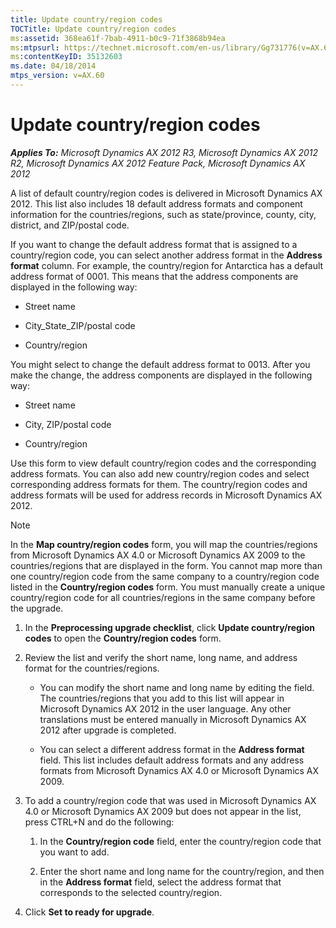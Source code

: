 ```yaml
---
title: Update country/region codes
TOCTitle: Update country/region codes
ms:assetid: 368ea61f-7bab-4911-b0c9-71f3868b94ea
ms:mtpsurl: https://technet.microsoft.com/en-us/library/Gg731776(v=AX.60)
ms:contentKeyID: 35132603
ms.date: 04/18/2014
mtps_version: v=AX.60
---
```


# Update country/region codes 


_**Applies To:** Microsoft Dynamics AX 2012 R3, Microsoft Dynamics AX 2012 R2, Microsoft Dynamics AX 2012 Feature Pack, Microsoft Dynamics AX 2012_

A list of default country/region codes is delivered in Microsoft Dynamics AX 2012. This list also includes 18 default address formats and component information for the countries/regions, such as state/province, county, city, district, and ZIP/postal code.

If you want to change the default address format that is assigned to a country/region code, you can select another address format in the **Address format** column. For example, the country/region for Antarctica has a default address format of 0001. This means that the address components are displayed in the following way:

  - Street name

  - City\_State\_ZIP/postal code

  - Country/region

You might select to change the default address format to 0013. After you make the change, the address components are displayed in the following way:

  - Street name

  - City, ZIP/postal code

  - Country/region

Use this form to view default country/region codes and the corresponding address formats. You can also add new country/region codes and select corresponding address formats for them. The country/region codes and address formats will be used for address records in Microsoft Dynamics AX 2012.


> [!NOTE]
> <P>In the <STRONG>Map country/region codes</STRONG> form, you will map the countries/regions from Microsoft Dynamics AX 4.0 or Microsoft Dynamics AX 2009 to the countries/regions that are displayed in the form. You cannot map more than one country/region code from the same company to a country/region code listed in the <STRONG>Country/region codes</STRONG> form. You must manually create a unique country/region code for all countries/regions in the same company before the upgrade.</P>



1.  In the **Preprocessing upgrade checklist**, click **Update country/region codes** to open the **Country/region codes** form.

2.  Review the list and verify the short name, long name, and address format for the countries/regions.
    
      - You can modify the short name and long name by editing the field. The countries/regions that you add to this list will appear in Microsoft Dynamics AX 2012 in the user language. Any other translations must be entered manually in Microsoft Dynamics AX 2012 after upgrade is completed.
    
      - You can select a different address format in the **Address format** field. This list includes default address formats and any address formats from Microsoft Dynamics AX 4.0 or Microsoft Dynamics AX 2009.

3.  To add a country/region code that was used in Microsoft Dynamics AX 4.0 or Microsoft Dynamics AX 2009 but does not appear in the list, press CTRL+N and do the following:
    
    1.  In the **Country/region code** field, enter the country/region code that you want to add.
    
    2.  Enter the short name and long name for the country/region, and then in the **Address format** field, select the address format that corresponds to the selected country/region.

4.  Click **Set to ready for upgrade**.

  


